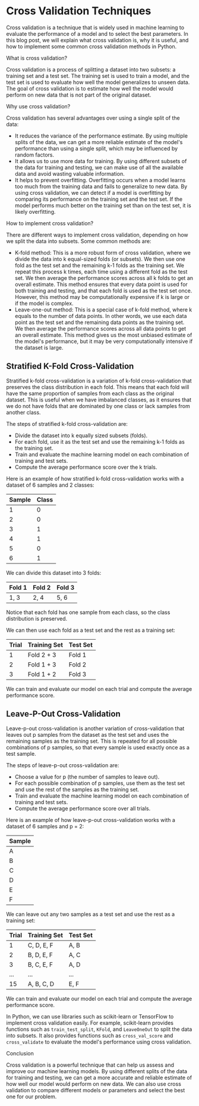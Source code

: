 # Cross Validation Techniques

Cross validation is a technique that is widely used in machine learning to evaluate the performance of a model and to select the best parameters. In this blog post, we will explain what cross validation is, why it is useful, and how to implement some common cross validation methods in Python.

What is cross validation?

Cross validation is a process of splitting a dataset into two subsets: a training set and a test set. The training set is used to train a model, and the test set is used to evaluate how well the model generalizes to unseen data. The goal of cross validation is to estimate how well the model would perform on new data that is not part of the original dataset.

Why use cross validation?

Cross validation has several advantages over using a single split of the data:

- It reduces the variance of the performance estimate. By using multiple splits of the data, we can get a more reliable estimate of the model's performance than using a single split, which may be influenced by random factors.
- It allows us to use more data for training. By using different subsets of the data for training and testing, we can make use of all the available data and avoid wasting valuable information.
- It helps to prevent overfitting. Overfitting occurs when a model learns too much from the training data and fails to generalize to new data. By using cross validation, we can detect if a model is overfitting by comparing its performance on the training set and the test set. If the model performs much better on the training set than on the test set, it is likely overfitting.

How to implement cross validation?

There are different ways to implement cross validation, depending on how we split the data into subsets. Some common methods are:

- K-fold method: This is a more robust form of cross validation, where we divide the data into k equal-sized folds (or subsets). We then use one fold as the test set and the remaining k-1 folds as the training set. We repeat this process k times, each time using a different fold as the test set. We then average the performance scores across all k folds to get an overall estimate. This method ensures that every data point is used for both training and testing, and that each fold is used as the test set once. However, this method may be computationally expensive if k is large or if the model is complex.
- Leave-one-out method: This is a special case of k-fold method, where k equals to the number of data points. In other words, we use each data point as the test set and the remaining data points as the training set. We then average the performance scores across all data points to get an overall estimate. This method gives us the most unbiased estimate of the model's performance, but it may be very computationally intensive if the dataset is large.

## Stratified K-Fold Cross-Validation

Stratified k-fold cross-validation is a variation of k-fold cross-validation that preserves the class distribution in each fold. This means that each fold will have the same proportion of samples from each class as the original dataset. This is useful when we have imbalanced classes, as it ensures that we do not have folds that are dominated by one class or lack samples from another class.

The steps of stratified k-fold cross-validation are:

- Divide the dataset into k equally sized subsets (folds).
- For each fold, use it as the test set and use the remaining k-1 folds as the training set.
- Train and evaluate the machine learning model on each combination of training and test sets.
- Compute the average performance score over the k trials.

Here is an example of how stratified k-fold cross-validation works with a dataset of 6 samples and 2 classes:

| Sample | Class |
|--------|-------|
| 1      | 0     |
| 2      | 0     |
| 3      | 1     |
| 4      | 1     |
| 5      | 0     |
| 6      | 1     |

We can divide this dataset into 3 folds:

| Fold 1 | Fold 2 | Fold 3 |
|--------|--------|--------|
| 1, 3   | 2, 4   | 5, 6   |

Notice that each fold has one sample from each class, so the class distribution is preserved.

We can then use each fold as a test set and the rest as a training set:

| Trial | Training Set | Test Set |
|-------|--------------|----------|
| 1     | Fold 2 + 3   | Fold 1   |
| 2     | Fold 1 + 3   | Fold 2   |
| 3     | Fold 1 + 2   | Fold 3   |

We can train and evaluate our model on each trial and compute the average performance score.

## Leave-P-Out Cross-Validation

Leave-p-out cross-validation is another variation of cross-validation that leaves out p samples from the dataset as the test set and uses the remaining samples as the training set. This is repeated for all possible combinations of p samples, so that every sample is used exactly once as a test sample.

The steps of leave-p-out cross-validation are:

- Choose a value for p (the number of samples to leave out).
- For each possible combination of p samples, use them as the test set and use the rest of the samples as the training set.
- Train and evaluate the machine learning model on each combination of training and test sets.
- Compute the average performance score over all trials.

Here is an example of how leave-p-out cross-validation works with a dataset of 6 samples and p = 2:

| Sample |
|--------|
| A      |
| B      |
| C      |
| D      |
| E      |
| F      |

We can leave out any two samples as a test set and use the rest as a training set:

| Trial | Training Set | Test Set |
|-------|--------------|----------|
| 1     | C, D, E, F   | A, B     |
| 2     | B, D, E, F   | A, C     |
| 3     | B, C, E, F   | A, D     |
| ...   | ...          | ...      |
| 15    | A, B, C, D   | E, F     |

We can train and evaluate our model on each trial and compute the average performance score.


In Python, we can use libraries such as scikit-learn or TensorFlow to implement cross validation easily. For example, scikit-learn provides functions such as `train_test_split`, `KFold`, and `LeaveOneOut` to split the data into subsets. It also provides functions such as `cross_val_score` and `cross_validate` to evaluate the model's performance using cross validation.

Conclusion

Cross validation is a powerful technique that can help us assess and improve our machine learning models. By using different splits of the data for training and testing, we can get a more accurate and reliable estimate of how well our model would perform on new data. We can also use cross validation to compare different models or parameters and select the best one for our problem.




